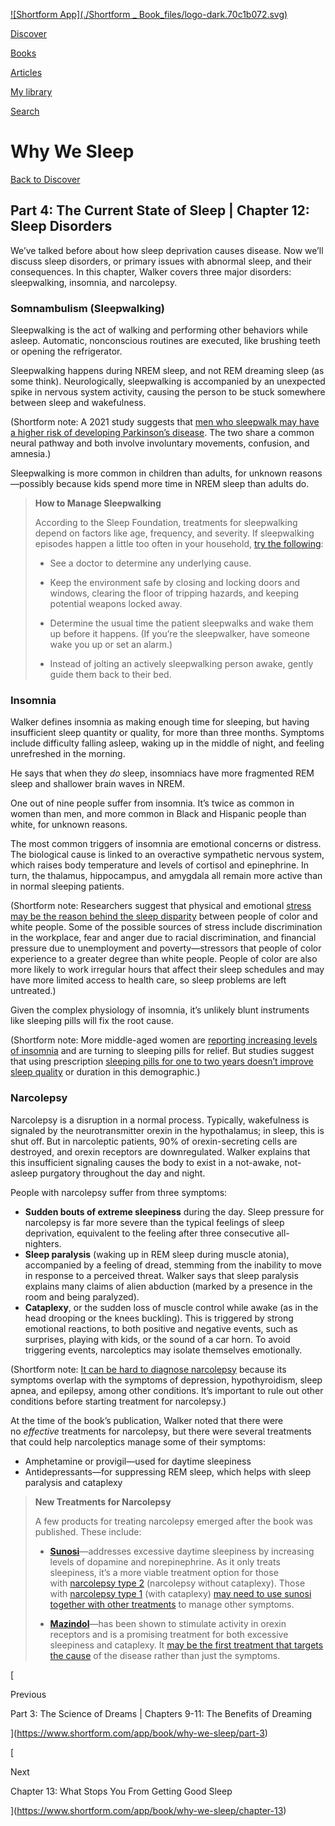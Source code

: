 [![Shortform App](./Shortform _ Book_files/logo-dark.70c1b072.svg)](https://www.shortform.com/app)

[Discover](https://www.shortform.com/app)

[Books](https://www.shortform.com/app/books)

[Articles](https://www.shortform.com/app/articles)

[My library](https://www.shortform.com/app/library)

[Search](https://www.shortform.com/app/search)

# Why We Sleep

[Back to Discover](https://www.shortform.com/app)

## Part 4: The Current State of Sleep | Chapter 12: Sleep Disorders

We’ve talked before about how sleep deprivation causes disease. Now we’ll discuss sleep disorders, or primary issues with abnormal sleep, and their consequences. In this chapter, Walker covers three major disorders: sleepwalking, insomnia, and narcolepsy.

### Somnambulism (Sleepwalking)

Sleepwalking is the act of walking and performing other behaviors while asleep. Automatic, nonconscious routines are executed, like brushing teeth or opening the refrigerator.

Sleepwalking happens during NREM sleep, and not REM dreaming sleep (as some think). Neurologically, sleepwalking is accompanied by an unexpected spike in nervous system activity, causing the person to be stuck somewhere between sleep and wakefulness.

(Shortform note: A 2021 study suggests that [men who sleepwalk may have a higher risk of developing Parkinson’s disease](https://jamanetwork.com/journals/jamanetworkopen/fullarticle/2778518?utm_source=applenews&utm_medium=referral&utm_campaign=article_alert-open_access_feed). The two share a common neural pathway and both involve involuntary movements, confusion, and amnesia.)

Sleepwalking is more common in children than adults, for unknown reasons—possibly because kids spend more time in NREM sleep than adults do.

> **How to Manage Sleepwalking**
> 
> According to the Sleep Foundation, treatments for sleepwalking depend on factors like age, frequency, and severity. If sleepwalking episodes happen a little too often in your household, [try the following](https://www.sleepfoundation.org/parasomnias/sleepwalking):
> 
> - See a doctor to determine any underlying cause.
>     
> - Keep the environment safe by closing and locking doors and windows, clearing the floor of tripping hazards, and keeping potential weapons locked away.
>     
> - Determine the usual time the patient sleepwalks and wake them up before it happens. (If you’re the sleepwalker, have someone wake you up or set an alarm.)
>     
> - Instead of jolting an actively sleepwalking person awake, gently guide them back to their bed.
>     

### Insomnia

Walker defines insomnia as making enough time for sleeping, but having insufficient sleep quantity or quality, for more than three months. Symptoms include difficulty falling asleep, waking up in the middle of night, and feeling unrefreshed in the morning.

He says that when they _do_ sleep, insomniacs have more fragmented REM sleep and shallower brain waves in NREM.

One out of nine people suffer from insomnia. It’s twice as common in women than men, and more common in Black and Hispanic people than white, for unknown reasons.

The most common triggers of insomnia are emotional concerns or distress. The biological cause is linked to an overactive sympathetic nervous system, which raises body temperature and levels of cortisol and epinephrine. In turn, the thalamus, hippocampus, and amygdala all remain more active than in normal sleeping patients.

(Shortform note: Researchers suggest that physical and emotional [stress may be the reason behind the sleep disparity](https://www.sleepfoundation.org/how-sleep-works/whats-connection-between-race-and-sleep-disorders) between people of color and white people. Some of the possible sources of stress include discrimination in the workplace, fear and anger due to racial discrimination, and financial pressure due to unemployment and poverty—stressors that people of color experience to a greater degree than white people. People of color are also more likely to work irregular hours that affect their sleep schedules and may have more limited access to health care, so sleep problems are left untreated.)

Given the complex physiology of insomnia, it’s unlikely blunt instruments like sleeping pills will fix the root cause.

(Shortform note: More middle-aged women are [reporting increasing levels of insomnia](https://www.ncbi.nlm.nih.gov/pmc/articles/PMC6203592/) and are turning to sleeping pills for relief. But studies suggest that using prescription [sleeping pills for one to two years doesn’t improve sleep quality](https://www.sciencedaily.com/releases/2021/05/210511201131.htm) or duration in this demographic.)

### Narcolepsy

Narcolepsy is a disruption in a normal process. Typically, wakefulness is signaled by the neurotransmitter orexin in the hypothalamus; in sleep, this is shut off. But in narcoleptic patients, 90% of orexin-secreting cells are destroyed, and orexin receptors are downregulated. Walker explains that this insufficient signaling causes the body to exist in a not-awake, not-asleep purgatory throughout the day and night.

People with narcolepsy suffer from three symptoms:

- **Sudden bouts of extreme sleepiness** during the day. Sleep pressure for narcolepsy is far more severe than the typical feelings of sleep deprivation, equivalent to the feeling after three consecutive all-nighters.
- **Sleep paralysis** (waking up in REM sleep during muscle atonia), accompanied by a feeling of dread, stemming from the inability to move in response to a perceived threat. Walker says that sleep paralysis explains many claims of alien abduction (marked by a presence in the room and being paralyzed).
- **Cataplexy**, or the sudden loss of muscle control while awake (as in the head drooping or the knees buckling). This is triggered by strong emotional reactions, to both positive and negative events, such as surprises, playing with kids, or the sound of a car horn. To avoid triggering events, narcoleptics may isolate themselves emotionally.

(Shortform note: [It can be hard to diagnose narcolepsy](https://www.nhs.uk/conditions/narcolepsy/diagnosis/) because its symptoms overlap with the symptoms of depression, hypothyroidism, sleep apnea, and epilepsy, among other conditions. It’s important to rule out other conditions before starting treatment for narcolepsy.)

At the time of the book’s publication, Walker noted that there were no _effective_ treatments for narcolepsy, but there were several treatments that could help narcoleptics manage some of their symptoms:

- Amphetamine or provigil—used for daytime sleepiness
- Antidepressants—for suppressing REM sleep, which helps with sleep paralysis and cataplexy

> **New Treatments for Narcolepsy**
> 
> A few products for treating narcolepsy emerged after the book was published. These include:
> 
> - **[Sunosi](https://www.medscape.com/viewarticle/946899#vp_1)**—addresses excessive daytime sleepiness by increasing levels of dopamine and norepinephrine. As it only treats sleepiness, it’s a more viable treatment option for those with [narcolepsy type 2](https://www.sleepfoundation.org/narcolepsy) (narcolepsy without cataplexy). Those with [narcolepsy type 1](https://www.sleepfoundation.org/narcolepsy) (with cataplexy) [may need to use sunosi together with other treatments](https://www.ajmc.com/view/what-we-re-reading-severe-national-blood-shortage-va-to-offer-gender-affirming-surgeries-vulnerable-states-amid-variant-spread) to manage other symptoms.
>     
> - **[Mazindol](https://www.clinicaltrialsarena.com/comment/novel-narcolepsy-product-safety-barriers/)**—has been shown to stimulate activity in orexin receptors and is a promising treatment for both excessive sleepiness and cataplexy. It [may be the first treatment that targets the cause](https://www.clinicaltrialsarena.com/comment/novel-narcolepsy-product-safety-barriers/) of the disease rather than just the symptoms.
>     

[

Previous

Part 3: The Science of Dreams | Chapters 9-11: The Benefits of Dreaming

](https://www.shortform.com/app/book/why-we-sleep/part-3)

[

Next

Chapter 13: What Stops You From Getting Good Sleep

](https://www.shortform.com/app/book/why-we-sleep/chapter-13)